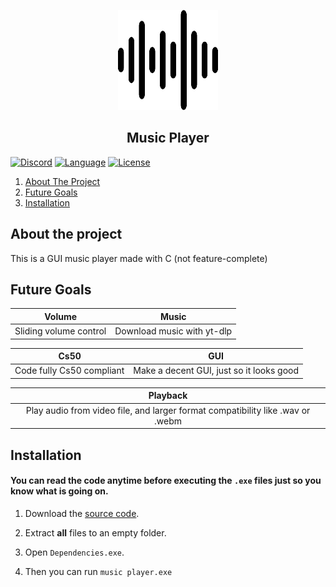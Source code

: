 <p align="center">
    <a href="https://github.com/Bobertkiller/Music-Player">
        <img src="Docs/assets/logo.png" alt="Logo" width="160" height="160">
    </a>

<h2 align="center"> Music Player</h2>

[![Discord][discord-shield]][discord-url]
[![Language][language-shield]][language-url]
[![License][license-shield]][license-url]

<ol>
    <li><a href="#about-the-project">About The Project</a></li>
    <li><a href="#future-goals">Future Goals</a></li>
    <li><a href="#installation">Installation</a></li>
</ol>

<!-- [![Downloads][downloads-shield]][downloads-url] --> 
<!-- Uncomment when a release is made -->

## About the project
This is a GUI music player made with C (not feature-complete)

## Future Goals

|Volume|Music|
|:---:|:---:|
| Sliding volume control|Download music with yt-dlp|

|Cs50|GUI|
|:---:|:---:|
|Code fully Cs50 compliant|Make a decent GUI, just so it looks good|

|Playback|
|:---:|
|Play audio from video file, and larger format compatibility like .wav or .webm|


## Installation

#### You can read the code anytime before executing the `.exe` files just so you know what is going on.

1) Download the [source code](https://github.com/Bobertkiller/Music-Player/archive/refs/heads/main.zip).

2) Extract **all** files to an empty folder.

3) Open `Dependencies.exe`.

4) Then you can run `music player.exe`



<!-- [downloads-shield]: https://img.shields.io/github/downloads/Bobertkiller/Music-Player/total?style=for-the-badge&logo=github
[downloads-url]: https://github.com/Bobertkiller/Music-Player/releases/latest -->
<!-- Uncomment when a release is made -->

[language-shield]: https://img.shields.io/github/languages/top/Bobertkiller/Music-Player?logo=C&logoColor=blue&style=for-the-badge
[language-url]: https://www.iso.org/standard/74528.html

[license-shield]: https://img.shields.io/github/license/Bobertkiller/Music-Player?style=for-the-badge
[license-url]: https://github.com/Bobertkiller/Music-Player/blob/main/LICENSE

[discord-shield]: https://img.shields.io/discord/1068543728274382868?color=7289da&label=Support&logo=discord&logoColor=7289da&style=for-the-badge
[discord-url]: https://discord.gg/7qK8sfEq2q
[discord-banner]: https://discordapp.com/api/guilds/1068543728274382868/widget.png?style=banner2